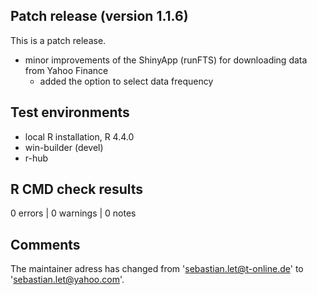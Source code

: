 ## Patch release (version 1.1.6)
This is a patch release.

- minor improvements of the ShinyApp (runFTS) for downloading data from Yahoo Finance
  * added the option to select data frequency

## Test environments
* local R installation, R 4.4.0
* win-builder (devel)
* r-hub

## R CMD check results

0 errors | 0 warnings | 0 notes

## Comments

The maintainer adress has changed from 'sebastian.let@t-online.de' to 
'sebastian.let@yahoo.com'.


